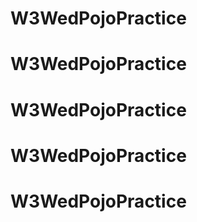 # W3WedPojoPractice
# W3WedPojoPractice
# W3WedPojoPractice
# W3WedPojoPractice
# W3WedPojoPractice
